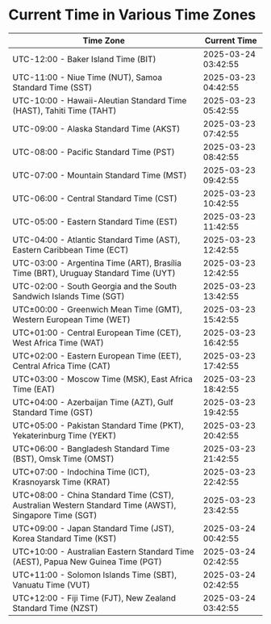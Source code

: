 # Current Time in Various Time Zones

| Time Zone | Current Time |
|-----------|--------------|
| UTC-12:00 - Baker Island Time (BIT) | 2025-03-24 03:42:55 |
| UTC-11:00 - Niue Time (NUT), Samoa Standard Time (SST) | 2025-03-23 04:42:55 |
| UTC-10:00 - Hawaii-Aleutian Standard Time (HAST), Tahiti Time (TAHT) | 2025-03-23 05:42:55 |
| UTC-09:00 - Alaska Standard Time (AKST) | 2025-03-23 07:42:55 |
| UTC-08:00 - Pacific Standard Time (PST) | 2025-03-23 08:42:55 |
| UTC-07:00 - Mountain Standard Time (MST) | 2025-03-23 09:42:55 |
| UTC-06:00 - Central Standard Time (CST) | 2025-03-23 10:42:55 |
| UTC-05:00 - Eastern Standard Time (EST) | 2025-03-23 11:42:55 |
| UTC-04:00 - Atlantic Standard Time (AST), Eastern Caribbean Time (ECT) | 2025-03-23 12:42:55 |
| UTC-03:00 - Argentina Time (ART), Brasília Time (BRT), Uruguay Standard Time (UYT) | 2025-03-23 12:42:55 |
| UTC-02:00 - South Georgia and the South Sandwich Islands Time (SGT) | 2025-03-23 13:42:55 |
| UTC±00:00 - Greenwich Mean Time (GMT), Western European Time (WET) | 2025-03-23 15:42:55 |
| UTC+01:00 - Central European Time (CET), West Africa Time (WAT) | 2025-03-23 16:42:55 |
| UTC+02:00 - Eastern European Time (EET), Central Africa Time (CAT) | 2025-03-23 17:42:55 |
| UTC+03:00 - Moscow Time (MSK), East Africa Time (EAT) | 2025-03-23 18:42:55 |
| UTC+04:00 - Azerbaijan Time (AZT), Gulf Standard Time (GST) | 2025-03-23 19:42:55 |
| UTC+05:00 - Pakistan Standard Time (PKT), Yekaterinburg Time (YEKT) | 2025-03-23 20:42:55 |
| UTC+06:00 - Bangladesh Standard Time (BST), Omsk Time (OMST) | 2025-03-23 21:42:55 |
| UTC+07:00 - Indochina Time (ICT), Krasnoyarsk Time (KRAT) | 2025-03-23 22:42:55 |
| UTC+08:00 - China Standard Time (CST), Australian Western Standard Time (AWST), Singapore Time (SGT) | 2025-03-23 23:42:55 |
| UTC+09:00 - Japan Standard Time (JST), Korea Standard Time (KST) | 2025-03-24 00:42:55 |
| UTC+10:00 - Australian Eastern Standard Time (AEST), Papua New Guinea Time (PGT) | 2025-03-24 02:42:55 |
| UTC+11:00 - Solomon Islands Time (SBT), Vanuatu Time (VUT) | 2025-03-24 02:42:55 |
| UTC+12:00 - Fiji Time (FJT), New Zealand Standard Time (NZST) | 2025-03-24 03:42:55 |
